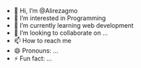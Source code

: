 - 👋 Hi, I’m @Alirezagmo
- 👀 I’m interested in Programming
- 🌱 I’m currently learning web development
- 💞️ I’m looking to collaborate on ...
- 📫 How to reach me 
- 😄 Pronouns: ...
- ⚡ Fun fact: ...

<!---
Alirezagmo/Alirezagmo is a ✨ special ✨ repository because its `README.md` (this file) appears on your GitHub profile.
You can click the Preview link to take a look at your changes.
--->
